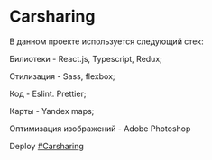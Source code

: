# Carsharing

В данном проекте используется следующий стек:


Билиотеки - React.js, Typescript, Redux;

Стилизация - Sass, flexbox;

Код - Eslint. Prettier;

Карты - Yandex maps;

Оптимизация изображений - Adobe Photoshop



Deploy [#Carsharing](https://fominnv.github.io/carsharing/)
